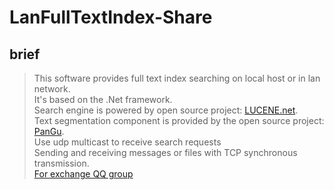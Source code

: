 LanFullTextIndex-Share
======================
brief
-----
>This software provides full text index searching on local host or in lan network.<br>
>It's based on the .Net framework.<br>
>Search engine is powered by open source project: [LUCENE.net](http://lucenenet.apache.org/).<br>
>Text segmentation component is provided by the open source project: [PanGu](http://pangusegment.codeplex.com/).<br>
>Use udp multicast to receive search requests<br>
>Sending and receiving messages or files with TCP synchronous transmission.<br>
[For exchange QQ group](点击链接加入群【LanFullTextIndex-Share】：https://jq.qq.com/?_wv=1027&k=5hiAckd)

